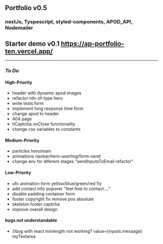 ## Portfolio v0.5

### nextJs, Tyspescript, styled-components, APOD_API, Nodemailer

## Starter demo v0.1 https://ap-portfolio-ten.vercel.app/

---

### _To Do_

#### High-Priority
- header with dynamic apod images
- refactor nth-of-type hero
- write tests form
- implement long response time form
- change apod to header
- 404 page
- hCaptcha onClose functionality
- change css variables to constants

#### Medium-Priority
- particles hero/main
- animations navbar/hero-userImg/form-send
- change env for diferent stages "sendInputsToEmail refactor"

#### Low-Priority

- ufo animation form yellow/blue/green/red fly
- add contact info popover "feel free to contact...."
- disable padding container form
- footer copyright fix remove pos absolute
- skeleton footer captcha
- improve overall design

#### bugs not understandable

- //bug with react minlength not working? value={inputs.message} myTextarea
